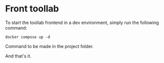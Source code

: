 # Front toollab

To start the toollab frontend in a dev environment, simply run the following command:

```
docker compose up -d
```

Command to be made in the project folder.

And that's it.